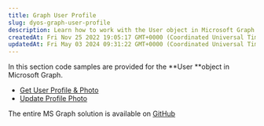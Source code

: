 ```yaml
---
title: Graph User Profile
slug: dyos-graph-user-profile
description: Learn how to work with the User object in Microsoft Graph with this comprehensive document. Explore code samples that guide you through retrieving a user's profile, fetching their profile photo, and updating it effortlessly. Expertly leverage the power of
createdAt: Fri Nov 25 2022 19:05:17 GMT+0000 (Coordinated Universal Time)
updatedAt: Fri May 03 2024 09:31:22 GMT+0000 (Coordinated Universal Time)
---
```


In this section code samples are provided for the **User **object in Microsoft Graph.

- [Get User Profile & Photo](<./Graph User Profile/Get User Profile _ Photo.md>)
- [Update Profile Photo](<./Graph User Profile/Update Profile Photo.md>)

The entire MS Graph solution is available on [GitHub](https://github.com/jigx-com/jigx-samples/tree/main/quickstart/jigx-MS-Graph-demonstrator)
